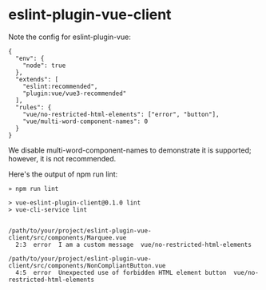 # eslint-plugin-vue-client

Note the config for eslint-plugin-vue:

```
{
  "env": {
    "node": true
  },
  "extends": [
    "eslint:recommended",
    "plugin:vue/vue3-recommended"
  ],
  "rules": {
    "vue/no-restricted-html-elements": ["error", "button"],
    "vue/multi-word-component-names": 0
  }
}
```

We disable multi-word-component-names to demonstrate it is supported; however, it is not recommended.

Here's the output of npm run lint:

```
» npm run lint

> vue-eslint-plugin-client@0.1.0 lint
> vue-cli-service lint


/path/to/your/project/eslint-plugin-vue-client/src/components/Marquee.vue
  2:3  error  I am a custom message  vue/no-restricted-html-elements

/path/to/your/project/eslint-plugin-vue-client/src/components/NonCompliantButton.vue
  4:5  error  Unexpected use of forbidden HTML element button  vue/no-restricted-html-elements
```
